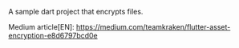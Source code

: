 A sample dart project that encrypts files.

Medium article[EN]: https://medium.com/teamkraken/flutter-asset-encryption-e8d6797bcd0e
